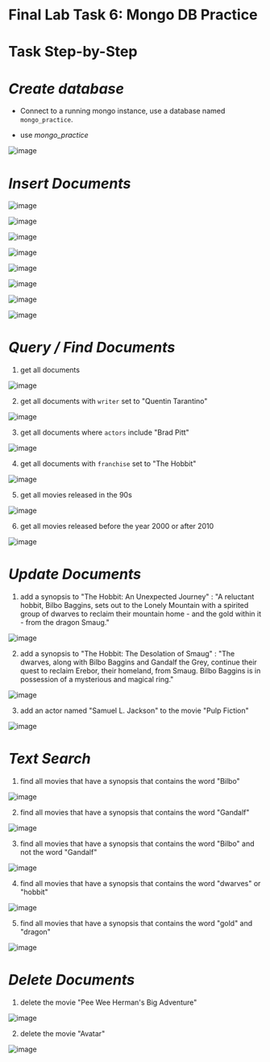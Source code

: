 # Final Lab Task 6: Mongo DB Practice


#  Task Step-by-Step

# ***Create database***
- Connect to a running mongo instance, use a database named `mongo_practice`.

- use *mongo_practice*

![image](https://github.com/user-attachments/assets/f6eecad4-bc48-4666-8eb2-9f40683565f9)

# ***Insert Documents***

![image](https://github.com/user-attachments/assets/b1b628fc-e4f4-44fd-8b71-0f542e383180)

![image](https://github.com/user-attachments/assets/92911b5f-0bd6-4395-a687-92f0b50c5bc1)


![image](https://github.com/user-attachments/assets/e6584120-10e6-4fff-8873-26a2667806e7)


![image](https://github.com/user-attachments/assets/4d7ec667-803e-4801-b091-a16f756e20c6)


![image](https://github.com/user-attachments/assets/06ad5489-b986-4dbd-b555-5eedae7bd34f)


![image](https://github.com/user-attachments/assets/6ed6625b-5709-4f91-ac3c-53c56c575ef1)


![image](https://github.com/user-attachments/assets/9353d711-a2be-43d0-97cd-79f54655b56d)


![image](https://github.com/user-attachments/assets/baeb858b-42a9-4157-bf27-91bcf5166ce3)

# ***Query / Find Documents***


1. get all documents


![image](https://github.com/user-attachments/assets/650d4b8a-6ee4-4fec-8aa5-556db602abe2)


2. get all documents with `writer` set to "Quentin Tarantino"

![image](https://github.com/user-attachments/assets/3733e11b-5339-407a-8001-2a1e55b4c360)

3. get all documents where `actors` include "Brad Pitt"

![image](https://github.com/user-attachments/assets/b64a9c7b-b372-405a-b82e-c003bde90fd5)

4. get all documents with `franchise` set to "The Hobbit"


![image](https://github.com/user-attachments/assets/c4093771-b19b-4e5a-8eae-bd1e68bc19ba)

5. get all movies released in the 90s

![image](https://github.com/user-attachments/assets/d83a73d2-ec6c-45a1-ab7c-3a881c40327d)

6. get all movies released before the year 2000 or after 2010

![image](https://github.com/user-attachments/assets/fa451371-a1bd-4e8e-afe6-1b5ede363b9d)


# ***Update Documents***

1. add a synopsis to "The Hobbit: An Unexpected Journey" : "A reluctant hobbit, Bilbo Baggins, sets out to the Lonely Mountain with a spirited group of dwarves to reclaim their mountain home - and the gold within it - from the dragon Smaug."

![image](https://github.com/user-attachments/assets/8e8b9751-4a9e-45cb-ab93-99194c6561f3)


2. add a synopsis to "The Hobbit: The Desolation of Smaug" : "The dwarves, along with Bilbo Baggins and Gandalf the Grey, continue their quest to reclaim Erebor, their homeland, from Smaug. Bilbo Baggins is in possession of a mysterious and magical ring."

![image](https://github.com/user-attachments/assets/648f84d9-f7fc-4e8c-aeab-df3503667aea)

3. add an actor named "Samuel L. Jackson" to the movie "Pulp Fiction"

![image](https://github.com/user-attachments/assets/6261edfb-b473-44fb-b884-da092ffdb4b7)


# ***Text Search***

1. find all movies that have a synopsis that contains the word "Bilbo"

![image](https://github.com/user-attachments/assets/0c7d2b37-ed86-4f90-a7cc-463a8643cb09)

2. find all movies that have a synopsis that contains the word "Gandalf"

![image](https://github.com/user-attachments/assets/0d9d7363-684c-4947-9052-121575f882da)


3. find all movies that have a synopsis that contains the word "Bilbo" and not the word "Gandalf"

![image](https://github.com/user-attachments/assets/92eeef7f-a83f-4927-ab74-debe455735df)

4. find all movies that have a synopsis that contains the word "dwarves" or "hobbit"

![image](https://github.com/user-attachments/assets/8dc1a653-b5ae-4f60-ba35-6ed355f68838)

5. find all movies that have a synopsis that contains the word "gold" and "dragon"

![image](https://github.com/user-attachments/assets/cb9494fc-e5cd-44e0-a985-03d42a7d7e8a)

# ***Delete Documents***

1. delete the movie "Pee Wee Herman's Big Adventure"

![image](https://github.com/user-attachments/assets/c55ec0c0-8727-4940-8b22-387c48248e48)

2. delete the movie "Avatar"

![image](https://github.com/user-attachments/assets/df8da351-1205-46e0-9c9f-d9395b777289)




